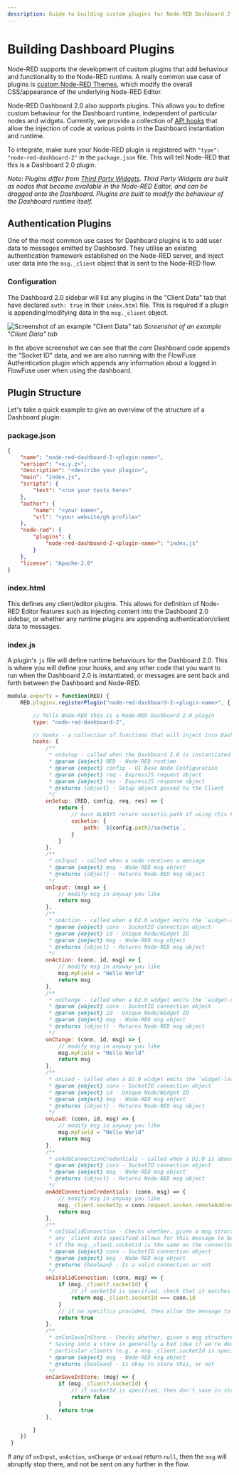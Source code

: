 ```yaml
---
description: Guide to building custom plugins for Node-RED Dashboard 2.0, enhancing its capabilities with your functionality.
---
```


<script setup>
    import AddedIn from '../../components/AddedIn.vue';
</script>

# Building Dashboard Plugins <AddedIn version="0.11.0"/>

Node-RED supports the development of custom plugins that add behaviour and functionality to the Node-RED runtime. A really common use case of plugins is [custom Node-RED Themes](https://nodered.org/docs/api/ui/themes/), which modify the overall CSS/appearance of the underlying Node-RED Editor.

Node-RED Dashboard 2.0 also supports plugins. This allows you to define custom behaviour for the Dashboard runtime, independent of particular nodes and widgets. Currently, we provide a collection of [API hooks](#index-js) that allow the injection of code at various points in the Dashboard instantiation and runtime.

To integrate, make sure your Node-RED plugin is registered with `"type": "node-red-dashboard-2"` in the `package.json` file. This will tell Node-RED that this is a Dashboard 2.0 plugin.

_Note: Plugins differ from [Third Party Widgets](../widgets/third-party.md). Third Party Widgets are built as nodes that become available in the Node-RED Editor, and can be dragged onto the Dashboard. Plugins are built to modify the behaviour of the Dashboard runtime itself._

## Authentication Plugins <AddedIn version="1.10.0"/>

One of the most common use cases for Dashboard plugins is to add user data to messages emitted by Dashboard. They utilise an existing authentication framework established on the Node-RED server, and inject user data into the `msg._client` object that is sent to the Node-RED flow.

### Configuration

The Dashboard 2.0 sidebar will list any plugins in the "Client Data" tab that have declared `auth: true` in their `index.html` file. This is required if a plugin is appending/modifying data in the `msg._client` object.

![Screenshot of an example "Client Data" tab](/images/dashboard-sidebar-clientdata.png)
_Screenshot of an example "Client Data" tab_

In the above screenshot we can see that the core Dashboard code appends the "Socket ID" data, and we are also running with the FlowFuse Authentication plugin which appends any information about a logged in FlowFuse user when using the dashboard.

## Plugin Structure

Let's take a quick example to give an overview of the structure of a Dashboard plugin:

### package.json

```json
{
    "name": "node-red-dashboard-2-<plugin-name>",
    "version": "<x.y.z>",
    "description": "<describe your plugin>",
    "main": "index.js",
    "scripts": {
        "test": "<run your tests here>"
    },
    "author": {
        "name": "<your name>",
        "url": "<your website/gh profile>"
    },
    "node-red": {
        "plugins": {
            "node-red-dashboard-2-<plugin-name>": "index.js"
        }
    },
    "license": "Apache-2.0"
}
```

### index.html

This defines any client/editor plugins. This allows for definition of Node-RED Editor features such as injecting content into the Dashboard 2.0 sidebar, or whether any runtime plugins are appending authentication/client data to messages.

 <script type="text/javascript">
    RED.plugins.registerPlugin('node-red-dashboard-2-<plugin-name>', {
        type: 'node-red-dashboard-2',
        tabs: [
            {
                id: 'my-tab-id',
                label: 'My Tab',
                /\*\*
                 \* Runs when tabs are first created
                 \* @param {object} base - ui-base node for which this sidebar represents
                 \* @param {object} parent - DOM element to append content to
                 \*/
                init (base, parent) {
                    // add some content to the tab
                }
            }
        ],
        auth: true/false, // Declares to Dashboard 2.0 whether this should list in the "Client Data" tab
        description: '', // If "auth: true", this is used in the "Client Data" tab of the Dashboard Sidebar
    })
 </script>

### index.js

A plugin's `js` file will define runtime behaviours for the Dashboard 2.0. This is where you will define your hooks, and any other code that you want to run when the Dashboard 2.0 is instantiated, or messages are sent back and forth between the Dashboard and Node-RED.

```js
module.exports = function(RED) {
    RED.plugins.registerPlugin("node-red-dashboard-2-<plugin-name>", {

        // Tells Node-RED this is a Node-RED Dashboard 2.0 plugin
        type: "node-red-dashboard-2",

        // hooks - a collection of functions that will inject into Dashboard 2.0
        hooks: {
            /**
             * onSetup - called when the Dashboard 2.0 is instantiated
             * @param {object} RED - Node-RED runtime
             * @param {object} config - UI Base Node Configuration
             * @param {object} req - ExpressJS request object
             * @param {object} res - ExpressJS response object
             * @returns {object} - Setup object passed to the Client
             */ 
            onSetup: (RED, config, req, res) => {
                return {
                    // must ALWAYS return socketio.path if using this hook
                    socketio: {
                        path: `${config.path}/socketio`, 
                    }
                }
            },
            /**
             * onInput - called when a node receives a message
             * @param {object} msg - Node-RED msg object
             * @returns {object} - Returns Node-RED msg object
             */ 
            onInput: (msg) => {
                // modify msg in anyway you like
                return msg
            },
            /**
             * onAction - called when a D2.0 widget emits the `widget-action` event via SocketIO
             * @param {object} conn - SocketIO connection object
             * @param {object} id - Unique Node/Widget ID
             * @param {object} msg - Node-RED msg object
             * @returns {object} - Returns Node-RED msg object
             */ 
            onAction: (conn, id, msg) => {
                // modify msg in anyway you like
                msg.myField = "Hello World"
                return msg
            },
            /**
             * onChange - called when a D2.0 widget emits the `widget-change` event via SocketIO
             * @param {object} conn - SocketIO connection object
             * @param {object} id - Unique Node/Widget ID
             * @param {object} msg - Node-RED msg object
             * @returns {object} - Returns Node-RED msg object
             */ 
            onChange: (conn, id, msg) => {
                // modify msg in anyway you like
                msg.myField = "Hello World"
                return msg
            },
            /**
             * onLoad - called when a D2.0 widget emits the `widget-load` event via SocketIO
             * @param {object} conn - SocketIO connection object
             * @param {object} id - Unique Node/Widget ID
             * @param {object} msg - Node-RED msg object
             * @returns {object} - Returns Node-RED msg object
             */ 
            onLoad: (conn, id, msg) => {
                // modify msg in anyway you like
                msg.myField = "Hello World"
                return msg
            },
            /**
             * onAddConnectionCredentials - called when a D2.0 is about to send a message in Node-RED
             * @param {object} conn - SocketIO connection object
             * @param {object} msg - Node-RED msg object
             * @returns {object} - Returns Node-RED msg object
             */ 
            onAddConnectionCredentials: (conn, msg) => {
                // modify msg in anyway you like
                msg._client.socketIp = conn.request.socket.remoteAddress
                return msg
            },
            /**
             * onIsValidConnection - Checks whether, given a msg structure and Socket connection,
             * any _client data specified allows for this message to be sent, e.g.
             * if the msg._client.socketid is the same as the connection's ID
             * @param {object} conn - SocketIO connection object
             * @param {object} msg - Node-RED msg object
             * @returns {boolean} - Is a valid connection or not
             */ 
            onIsValidConnection: (conn, msg) => {
                if (msg._client?.socketId) {
                    // if socketId is specified, check that it matches the connection's ID
                    return msg._client.socketId === conn.id
                }
                // if no specifics provided, then allow the message to be sent
                return true
            },
            /**
             * onCanSaveInStore - Checks whether, given a msg structure, the msg can be saved in the store
             * Saving into a store is generally a bad idea if we're dealing with messages only intended for
             * particular clients (e.g. a msg._client.socketId is specified)
             * @param {object} msg - Node-RED msg object
             * @returns {boolean} - Is okay to store this, or not
             */
            onCanSaveInStore: (msg) => {
                if (msg._client?.socketId) {
                    // if socketId is specified, then don't save in store
                    return false
                }
                return true
            },

        }
    })
 }
```

If any of `onInput`, `onAction`, `onChange` or `onLoad` return `null`, then the `msg` will abruptly stop there, and not be sent on any further in the flow.